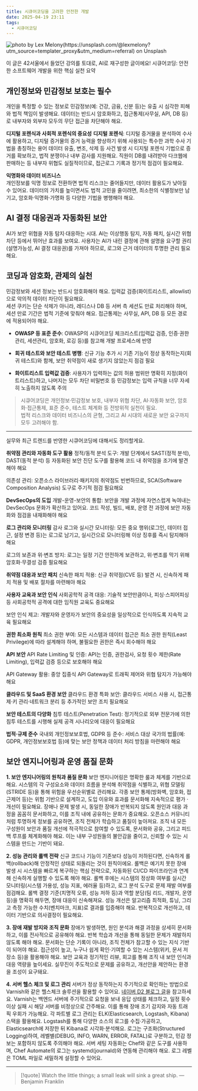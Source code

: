 ```yaml
---
title: 시큐어코딩을 고려한 안전한 개발
date: 2025-04-19 23:11
tags:
  - 시큐어코딩
---
```


![photo by Lex Melony(https://unsplash.com/@lexmelony?utm_source=templater_proxy&utm_medium=referral) on Unsplash](https://images.unsplash.com/photo-1629970815849-402b18449245?crop=entropy&cs=srgb&fm=jpg&ixid=M3w2NDU1OTF8MHwxfHJhbmRvbXx8fHx8fHx8fDE3NDUwNzE4Nzl8&ixlib=rb-4.0.3&q=85&w=800&h=460)

이 글은 42서울에서 들었던 강의를 토대로, AI로 재구성한 글이에요!
시큐어코딩: 안전한 소프트웨어 개발을 위한 핵심 실천 요약
## 개인정보와 민감정보 보호는 필수
개인을 특정할 수 있는 정보로 민감정보(예: 건강, 금융, 신분 등)는 유출 시 심각한 피해와 법적 책임이 발생해요.
데이터는 반드시 암호화하고, 접근통제(사무실, API, DB 등)로 내부자와 외부자 모두의 무단 접근을 차단해야 해요.

**디지털 포렌식과 사회적 포렌식의 중요성**
**디지털 포렌식**: 디지털 증거물을 분석하여 수사에 활용하고, 디지털 증거물의 증거 능력을 향상하기 위해 사용되는 특수한 과학 수사 기법을 총칭하는 용어
데이터 유출, 변조, 삭제 등 사건 발생 시 디지털 포렌식 기법으로 증거를 확보하고, 법적 분쟁이나 내부 감사를 지원해요. 직원이 DB를 내려받아 다크웹에 판매하는 등 내부자 위협도 실질적이므로, 접근로그 기록과 정기적 점검이 필요해요.

**익명화와 데이터 비즈니스**  
개인정보를 익명 정보로 전환하면 법적 리스크는 줄어들지만, 데이터 활용도가 낮아질 수 있어요.
데이터의 가치를 높이면서도 법적 고민을 줄이려면, 최소한의 식별정보만 남기고, 암호화·익명화·가명화 등 다양한 기법을 병행해야 해요.

## AI 결정 대응권과 자동화된 보안  
AI가 보안 위협을 자동 탐지·대응하는 시대. AI는 이상행동 탐지, 자동 패치, 실시간 위협 차단 등에서 뛰어난 효과를 보여요.
사용자는 AI가 내린 결정에 관해 설명을 요구할 권리(설명가능성, AI 결정 대응권)를 가져야 하므로, 로그와 근거 데이터의 투명한 관리 필요해요.

## 코딩과 암호화, 관제의 실천  
민감정보와 세션 정보는 반드시 암호화해야 해요.
입력값 검증(화이트리스트, allowlist)으로 악의적 데이터 차단이 필요해요.  
세션 쿠키는 단순 삭제가 아니라, 레디스나 DB 등 서버 측 세션도 만료 처리해야 하며, 세션 만료 기간은 법적 기준에 맞춰야 해요. 접근통제는 사무실, API, DB 등 모든 경로에 적용되어야 해요.

- **OWASP 등 표준 준수**:
  OWASP의 시큐어코딩 체크리스트(입력값 검증, 인증·권한관리, 세션관리, 암호화, 로깅 등)를 참고해 개발 프로세스에 반영

- **회귀 테스트와 보안 테스트 병행**:
  신규 기능 추가 시 기존 기능이 정상 동작하는지(회귀 테스트)와 함께, 보안 취약점이 새로 생기지 않았는지 점검 필요

- **화이트리스트 입력값 검증**:
  사용자가 입력하는 값의 허용 범위만 명확히 지정(화이트리스트)하고, 나머지는 모두 차단
  비밀번호 등 민감정보는 입력 규칙을 너무 자세히 노출하지 않도록 주의

> 시큐어코딩은 개인정보·민감정보 보호, 내부자 위협 차단, AI·자동화 보안, 암호화·접근통제, 표준 준수, 테스트 체계화 등 전방위적 실천이 필요.  
> 법적 리스크와 데이터 비즈니스의 균형, 그리고 AI 시대의 새로운 보안 요구까지 모두 고려해야 함.

---

실무와 최근 트렌드를 반영한 시큐어코딩에 대해서도 정리할게요.

**취약점 관리와 자동화 도구 활용**
정적/동적 분석 도구: 개발 단계에서 SAST(정적 분석), DAST(동적 분석) 등 자동화된 보안 진단 도구를 활용해 코드 내 취약점을 조기에 발견해야 해요

의존성 관리: 오픈소스 라이브러리·패키지의 취약점도 빈번하므로, SCA(Software Composition Analysis) 도구로 주기적 점검 필요해요

**DevSecOps의 도입**
개발-운영-보안의 통합: 보안을 개발 과정에 자연스럽게 녹여내는 DevSecOps 문화가 확산하고 있어요. 코드 작성, 빌드, 배포, 운영 전 과정에 보안 자동화와 점검을 내재화해야 해요

 **로그 관리와 모니터링**
감사 로그와 실시간 모니터링: 모든 중요 행위(로그인, 데이터 접근, 설정 변경 등)는 로그로 남기고, 실시간으로 모니터링해 이상 징후를 즉시 탐지해야 해요

로그의 보존과 위·변조 방지: 로그는 일정 기간 안전하게 보관하고, 위·변조를 막기 위해 암호화·무결성 검증 필요해요

**취약점 대응과 보안 패치**
신속한 패치 적용: 신규 취약점(CVE 등) 발견 시, 신속하게 패치 적용 및 배포 절차를 마련해야 해요

**사용자 교육과 보안 인식**
사회공학적 공격 대응: 기술적 보안만큼이나, 피싱·스피어피싱 등 사회공학적 공격에 대한 임직원 교육도 중요해요

보안 인식 제고: 개발자와 운영자가 보안의 중요성을 일상적으로 인식하도록 지속적 교육 필요해요

**권한 최소화 원칙**
최소 권한 부여: 모든 시스템과 데이터 접근은 최소 권한 원칙(Least Privilege)에 따라 설계해야 하며, 불필요한 권한은 즉시 회수해야 해요

**API 보안**
API Rate Limiting 및 인증: API는 인증, 권한검사, 요청 횟수 제한(Rate Limiting), 입력값 검증 등으로 보호해야 해요

API Gateway 활용: 중앙 집중식 API Gateway로 트래픽 제어와 위협 탐지가 가능해야 해요

**클라우드 및 SaaS 환경 보안**
클라우드 환경 특화 보안: 클라우드 서비스 사용 시, 접근통제·키 관리·네트워크 분리 등 추가적인 보안 조치 필요해요

**보안 테스트의 다양화**
침투 테스트(Penetration Test): 정기적으로 외부 전문가에 의한 침투 테스트를 시행해 실제 공격 시나리오에 대응이 필요해요

**법적·규제 준수**
국내외 개인정보보호법, GDPR 등 준수: 서비스 대상 국가의 법률(예: GDPR, 개인정보보호법 등)에 맞는 보안 정책과 데이터 처리 방침을 마련해야 해요
## 보안 엔지니어링과 운영 품질 문화

**1. 보안 엔지니어링의 원칙과 품질 문화**
보안 엔지니어링은 명확한 룰과 체계를 기반으로 해요.
시스템의 각 구성요소와 데이터 흐름을 분석해 취약점을 식별하고, 위협 모델링(STRIDE 등)을 통해 위험을 우선순위별로 관리해요.
각종 보안 통제(방화벽, 암호화, 접근제어 등)는 위험 기반으로 설계하고, 도입 이유와 효과를 문서화해 지속적으로 평가 · 개선이 필요해요.
장애나 문제 발생 시, 동일한 장애가 반복되지 않도록 원인과 대응 과정을 꼼꼼히 문서화하고, 이를 조직 내에 공유하는 문화가 중요해요.
오픈소스 커뮤니티처럼 투명하게 정보를 공유하면, 조직 전체가 학습하고 품질이 높아져요.
조직 내 모든 구성원이 보안과 품질 개선에 적극적으로 참여할 수 있도록, 문서화와 공유, 그리고 피드백 루프를 체계화해야 해요. 이는 내부 구성원들의 불안감을 줄이고, 신뢰할 수 있는 시스템을 만드는 기반이 돼요.

**2. 성능 관리와 롤백 전략**
신규 코드나 기능이 기존보다 성능이 저하된다면, 신속하게 롤백(rollback)해 안정적인 상태로 되돌리는 것이 원칙이에요.
롤백은 예기치 못한 장애 발생 시 시스템을 빠르게 복구하는 핵심 전략으로, 자동화된 CI/CD 파이프라인과 연계해 신속하게 실행할 수 있도록 해야 해요.
롤백 후에는 시스템의 정상화 여부를 실시간 모니터링(시스템 가용성, 성능 지표, 에러율 등)하고, 로그 분석 도구로 문제 재발 여부를 점검해요.
롤백 결정 기준(치명적 오류, 성능 저하 등)과 역할 분담(팀 리드, 개발자, 운영 등)을 명확히 해두면, 장애 대응이 신속해져요.
성능 개선은 알고리즘 최적화, 튜닝, 그리고 측정 가능한 수치(벤치마크, 지표)로 결과를 입증해야 해요. 반복적으로 개선하고, 데이터 기반으로 의사결정이 필요해요.

**3. 장애 재발 방지와 조직 문화**
장애가 발생하면, 원인 분석과 해결 과정을 상세히 문서화하고, 이를 전사적으로 공유해야 해요.
반복 학습과 개선을 통해 동일한 문제가 재발하지 않도록 해야 해요.
문서화는 단순 기록이 아니라, 조직 전체가 참고할 수 있는 지식 기반이 되어야 해요.
접근성이 높고, 누구나 쉽게 확인·기여할 수 있는 시스템(위키, 문서 저장소 등)을 활용해야 해요.
보안 교육과 정기적인 리뷰, 회고를 통해 조직 내 보안 인식과 대응 역량을 높이세요.
실무진이 주도적으로 문제를 공유하고, 개선안을 제안하는 환경을 조성이 요구돼요.

**4. 서버 헬스 체크 및 로그 관리**
서버가 정상 동작하는지 주기적으로 확인하는 방법으로 Varnish와 같은 헬스체크 솔루션을 활용할 수 있어요.
[네이버 D2 블로그 글](https://d2.naver.com/helloworld/352076)을 참고하세요.
Varnish는 백엔드 서버에 주기적으로 요청을 보내 응답 상태를 체크하고, 일정 횟수 이상 실패 시 해당 서버를 비정상으로 간주해요. 이를 통해 장애 조기 감지와 자동 트래픽 우회가 가능해요.
각 파트별 로그 관리는 ELK(Elasticsearch, Logstash, Kibana) 스택을 활용해요.
Logstash를 통해 다양한 소스의 로그를 수집·가공하고, Elasticsearch에 저장한 뒤 Kibana로 시각화·분석해요.
로그는 구조화(Structured Logging)하여, 레벨별(DEBUG, INFO, WARN, ERROR, FATAL)로 구분하고, 민감 정보는 포함하지 않도록 주의해야 해요.
서버 세팅 자동화는 Chef와 같은 도구를 사용하며, Chef Automate의 로그는 systemd(journald)와 연동해 관리해야 해요. 로그 레벨은 TOML 파일로 세밀하게 설정할 수 있어요.

---

> [!quote] Watch the little things; a small leak will sink a great ship.
> — Benjamin Franklin